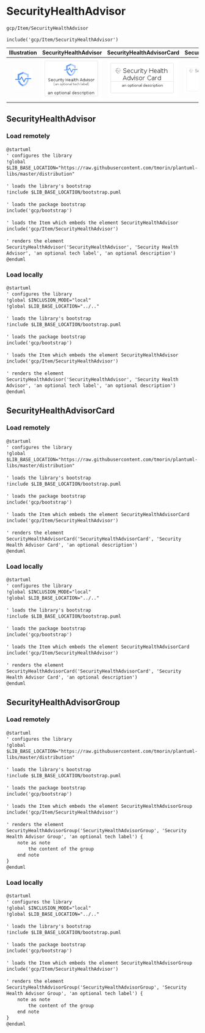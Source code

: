 # SecurityHealthAdvisor


```text
gcp/Item/SecurityHealthAdvisor
```

```text
include('gcp/Item/SecurityHealthAdvisor')
```



| Illustration | SecurityHealthAdvisor | SecurityHealthAdvisorCard | SecurityHealthAdvisorGroup |
| :---: | :---: | :---: | :---: |
| ![illustration for Illustration](../../gcp/Item/SecurityHealthAdvisor.png) | ![illustration for SecurityHealthAdvisor](../../gcp/Item/SecurityHealthAdvisor.Local.png) | ![illustration for SecurityHealthAdvisorCard](../../gcp/Item/SecurityHealthAdvisorCard.Local.png) | ![illustration for SecurityHealthAdvisorGroup](../../gcp/Item/SecurityHealthAdvisorGroup.Local.png) |




## SecurityHealthAdvisor

### Load remotely
```plantuml
@startuml
' configures the library
!global $LIB_BASE_LOCATION="https://raw.githubusercontent.com/tmorin/plantuml-libs/master/distribution"

' loads the library's bootstrap
!include $LIB_BASE_LOCATION/bootstrap.puml

' loads the package bootstrap
include('gcp/bootstrap')

' loads the Item which embeds the element SecurityHealthAdvisor
include('gcp/Item/SecurityHealthAdvisor')

' renders the element
SecurityHealthAdvisor('SecurityHealthAdvisor', 'Security Health Advisor', 'an optional tech label', 'an optional description')
@enduml
```

### Load locally
```plantuml
@startuml
' configures the library
!global $INCLUSION_MODE="local"
!global $LIB_BASE_LOCATION="../.."

' loads the library's bootstrap
!include $LIB_BASE_LOCATION/bootstrap.puml

' loads the package bootstrap
include('gcp/bootstrap')

' loads the Item which embeds the element SecurityHealthAdvisor
include('gcp/Item/SecurityHealthAdvisor')

' renders the element
SecurityHealthAdvisor('SecurityHealthAdvisor', 'Security Health Advisor', 'an optional tech label', 'an optional description')
@enduml
```

## SecurityHealthAdvisorCard

### Load remotely
```plantuml
@startuml
' configures the library
!global $LIB_BASE_LOCATION="https://raw.githubusercontent.com/tmorin/plantuml-libs/master/distribution"

' loads the library's bootstrap
!include $LIB_BASE_LOCATION/bootstrap.puml

' loads the package bootstrap
include('gcp/bootstrap')

' loads the Item which embeds the element SecurityHealthAdvisorCard
include('gcp/Item/SecurityHealthAdvisor')

' renders the element
SecurityHealthAdvisorCard('SecurityHealthAdvisorCard', 'Security Health Advisor Card', 'an optional description')
@enduml
```

### Load locally
```plantuml
@startuml
' configures the library
!global $INCLUSION_MODE="local"
!global $LIB_BASE_LOCATION="../.."

' loads the library's bootstrap
!include $LIB_BASE_LOCATION/bootstrap.puml

' loads the package bootstrap
include('gcp/bootstrap')

' loads the Item which embeds the element SecurityHealthAdvisorCard
include('gcp/Item/SecurityHealthAdvisor')

' renders the element
SecurityHealthAdvisorCard('SecurityHealthAdvisorCard', 'Security Health Advisor Card', 'an optional description')
@enduml
```

## SecurityHealthAdvisorGroup

### Load remotely
```plantuml
@startuml
' configures the library
!global $LIB_BASE_LOCATION="https://raw.githubusercontent.com/tmorin/plantuml-libs/master/distribution"

' loads the library's bootstrap
!include $LIB_BASE_LOCATION/bootstrap.puml

' loads the package bootstrap
include('gcp/bootstrap')

' loads the Item which embeds the element SecurityHealthAdvisorGroup
include('gcp/Item/SecurityHealthAdvisor')

' renders the element
SecurityHealthAdvisorGroup('SecurityHealthAdvisorGroup', 'Security Health Advisor Group', 'an optional tech label') {
    note as note
        the content of the group
    end note
}
@enduml
```

### Load locally
```plantuml
@startuml
' configures the library
!global $INCLUSION_MODE="local"
!global $LIB_BASE_LOCATION="../.."

' loads the library's bootstrap
!include $LIB_BASE_LOCATION/bootstrap.puml

' loads the package bootstrap
include('gcp/bootstrap')

' loads the Item which embeds the element SecurityHealthAdvisorGroup
include('gcp/Item/SecurityHealthAdvisor')

' renders the element
SecurityHealthAdvisorGroup('SecurityHealthAdvisorGroup', 'Security Health Advisor Group', 'an optional tech label') {
    note as note
        the content of the group
    end note
}
@enduml
```

